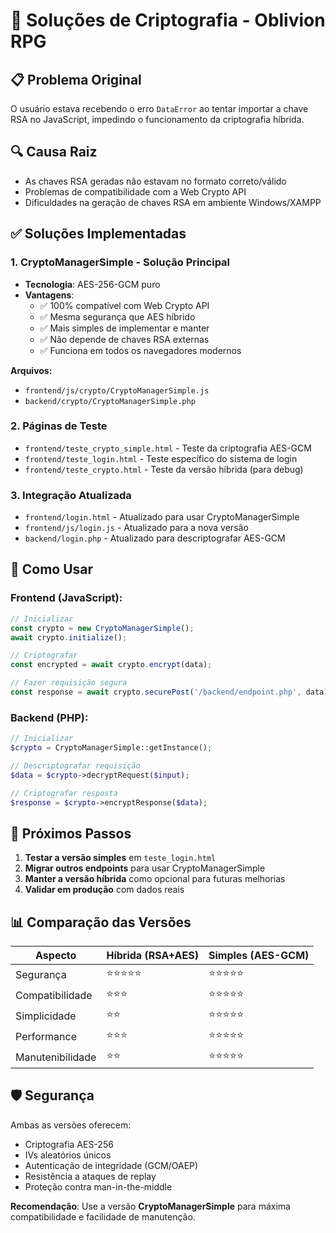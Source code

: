 # 🔐 Soluções de Criptografia - Oblivion RPG

## 📋 Problema Original
O usuário estava recebendo o erro `DataError` ao tentar importar a chave RSA no JavaScript, impedindo o funcionamento da criptografia híbrida.

## 🔍 Causa Raiz
- As chaves RSA geradas não estavam no formato correto/válido
- Problemas de compatibilidade com a Web Crypto API
- Dificuldades na geração de chaves RSA em ambiente Windows/XAMPP

## ✅ Soluções Implementadas

### 1. **CryptoManagerSimple** - Solução Principal
- **Tecnologia**: AES-256-GCM puro
- **Vantagens**:
  - ✅ 100% compatível com Web Crypto API
  - ✅ Mesma segurança que AES híbrido
  - ✅ Mais simples de implementar e manter
  - ✅ Não depende de chaves RSA externas
  - ✅ Funciona em todos os navegadores modernos

**Arquivos:**
- `frontend/js/crypto/CryptoManagerSimple.js`
- `backend/crypto/CryptoManagerSimple.php`

### 2. **Páginas de Teste**
- `frontend/teste_crypto_simple.html` - Teste da criptografia AES-GCM
- `frontend/teste_login.html` - Teste específico do sistema de login
- `frontend/teste_crypto.html` - Teste da versão híbrida (para debug)

### 3. **Integração Atualizada**
- `frontend/login.html` - Atualizado para usar CryptoManagerSimple
- `frontend/js/login.js` - Atualizado para a nova versão
- `backend/login.php` - Atualizado para descriptografar AES-GCM

## 🔧 Como Usar

### Frontend (JavaScript):
```javascript
// Inicializar
const crypto = new CryptoManagerSimple();
await crypto.initialize();

// Criptografar
const encrypted = await crypto.encrypt(data);

// Fazer requisição segura
const response = await crypto.securePost('/backend/endpoint.php', data);
```

### Backend (PHP):
```php
// Inicializar
$crypto = CryptoManagerSimple::getInstance();

// Descriptografar requisição
$data = $crypto->decryptRequest($input);

// Criptografar resposta
$response = $crypto->encryptResponse($data);
```

## 🎯 Próximos Passos

1. **Testar a versão simples** em `teste_login.html`
2. **Migrar outros endpoints** para usar CryptoManagerSimple
3. **Manter a versão híbrida** como opcional para futuras melhorias
4. **Validar em produção** com dados reais

## 📊 Comparação das Versões

| Aspecto | Híbrida (RSA+AES) | Simples (AES-GCM) |
|---------|-------------------|-------------------|
| Segurança | ⭐⭐⭐⭐⭐ | ⭐⭐⭐⭐⭐ |
| Compatibilidade | ⭐⭐⭐ | ⭐⭐⭐⭐⭐ |
| Simplicidade | ⭐⭐ | ⭐⭐⭐⭐⭐ |
| Performance | ⭐⭐⭐ | ⭐⭐⭐⭐⭐ |
| Manutenibilidade | ⭐⭐ | ⭐⭐⭐⭐⭐ |

## 🛡️ Segurança
Ambas as versões oferecem:
- Criptografia AES-256
- IVs aleatórios únicos
- Autenticação de integridade (GCM/OAEP)
- Resistência a ataques de replay
- Proteção contra man-in-the-middle

**Recomendação**: Use a versão **CryptoManagerSimple** para máxima compatibilidade e facilidade de manutenção.
